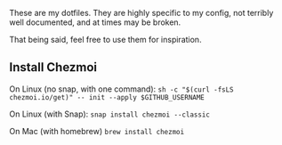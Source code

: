 These are my dotfiles.  They are highly specific to my config, not terribly well documented, and at times may be broken. 

That being said, feel free to use them for inspiration. 

## Install Chezmoi

On Linux (no snap, with one command):
`sh -c "$(curl -fsLS chezmoi.io/get)" -- init --apply $GITHUB_USERNAME`

On Linux (with Snap):
`snap install chezmoi --classic`

On Mac (with homebrew)
`brew install chezmoi`

